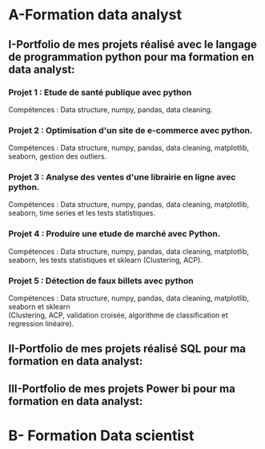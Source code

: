 # A-Formation data analyst 
## I-Portfolio de mes projets réalisé avec le langage de programmation python pour ma formation en data analyst:   
### Projet 1 : Etude de santé publique avec python  
Compétences : Data structure, numpy, pandas, data cleaning.  
### Projet 2 : Optimisation d'un site de e-commerce avec python.  
Compétences : Data structure, numpy, pandas, data cleaning, matplotlib, seaborn, gestion des outliers.  
### Projet 3 : Analyse des ventes d'une librairie en ligne avec python.  
Compétences : Data structure, numpy, pandas, data cleaning, matplotlib, seaborn, time series et les tests statistiques.  
### Projet 4 : Produire une etude de marché avec Python.  
Compétences : Data structure, numpy, pandas, data cleaning, matplotlib, seaborn, les tests statistiques et sklearn (Clustering, ACP).  
### Projet 5 : Détection de faux billets avec python  
Compétences : Data structure, numpy, pandas, data cleaning, matplotlib, seaborn et sklearn   
(Clustering, ACP, validation croisée, algorithme de classification et regression linéaire).  
## II-Portfolio de mes projets réalisé SQL pour ma formation en data analyst:
## III-Portfolio de mes projets Power bi pour ma formation en data analyst:
# B- Formation Data scientist
